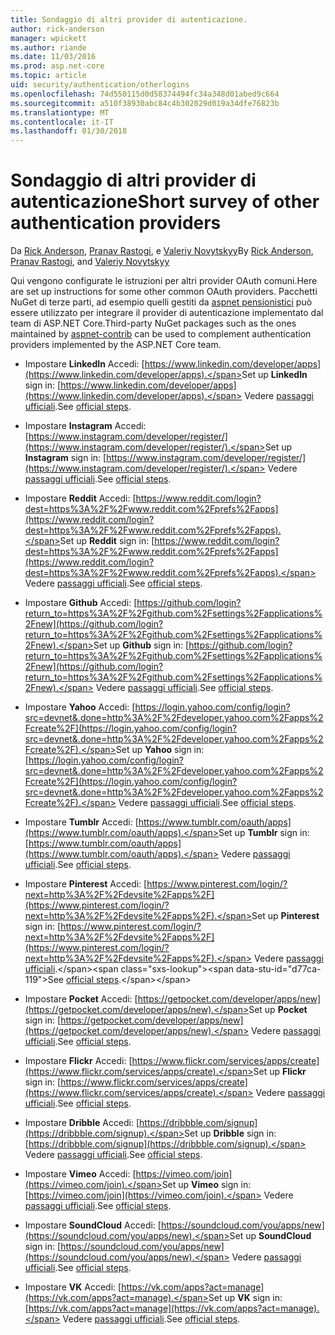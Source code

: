 ```yaml
---
title: Sondaggio di altri provider di autenticazione.
author: rick-anderson
manager: wpickett
ms.author: riande
ms.date: 11/03/2016
ms.prod: asp.net-core
ms.topic: article
uid: security/authentication/otherlogins
ms.openlocfilehash: 74d550115d0d58374494fc34a348d01abed9c664
ms.sourcegitcommit: a510f38930abc84c4b302029d019a34dfe76823b
ms.translationtype: MT
ms.contentlocale: it-IT
ms.lasthandoff: 01/30/2018
---
```

# <a name="short-survey-of-other-authentication-providers"></a><span data-ttu-id="d77ca-102">Sondaggio di altri provider di autenticazione</span><span class="sxs-lookup"><span data-stu-id="d77ca-102">Short survey of other authentication providers</span></span>

<a name="security-authentication-other-logins"></a>

<span data-ttu-id="d77ca-103">Da [Rick Anderson](https://twitter.com/RickAndMSFT), [Pranav Rastogi](https://github.com/rustd), e [Valeriy Novytskyy](https://github.com/01binary)</span><span class="sxs-lookup"><span data-stu-id="d77ca-103">By [Rick Anderson](https://twitter.com/RickAndMSFT), [Pranav Rastogi](https://github.com/rustd), and [Valeriy Novytskyy](https://github.com/01binary)</span></span>

<span data-ttu-id="d77ca-104">Qui vengono configurate le istruzioni per altri provider OAuth comuni.</span><span class="sxs-lookup"><span data-stu-id="d77ca-104">Here are set up instructions for some other common OAuth providers.</span></span> <span data-ttu-id="d77ca-105">Pacchetti NuGet di terze parti, ad esempio quelli gestiti da [aspnet pensionistici](https://www.nuget.org/packages?q=owners%3Aaspnet-contrib+title%3AOAuth) può essere utilizzato per integrare il provider di autenticazione implementato dal team di ASP.NET Core.</span><span class="sxs-lookup"><span data-stu-id="d77ca-105">Third-party NuGet packages such as the ones maintained by [aspnet-contrib](https://www.nuget.org/packages?q=owners%3Aaspnet-contrib+title%3AOAuth) can be used to complement authentication providers implemented by the ASP.NET Core team.</span></span>

* <span data-ttu-id="d77ca-106">Impostare **LinkedIn** Accedi: [https://www.linkedin.com/developer/apps](https://www.linkedin.com/developer/apps).</span><span class="sxs-lookup"><span data-stu-id="d77ca-106">Set up **LinkedIn** sign in: [https://www.linkedin.com/developer/apps](https://www.linkedin.com/developer/apps).</span></span> <span data-ttu-id="d77ca-107">Vedere [passaggi ufficiali](https://developer.linkedin.com/docs/oauth2).</span><span class="sxs-lookup"><span data-stu-id="d77ca-107">See [official steps](https://developer.linkedin.com/docs/oauth2).</span></span>

* <span data-ttu-id="d77ca-108">Impostare **Instagram** Accedi: [https://www.instagram.com/developer/register/](https://www.instagram.com/developer/register/).</span><span class="sxs-lookup"><span data-stu-id="d77ca-108">Set up **Instagram** sign in: [https://www.instagram.com/developer/register/](https://www.instagram.com/developer/register/).</span></span> <span data-ttu-id="d77ca-109">Vedere [passaggi ufficiali](https://www.instagram.com/developer/authentication/).</span><span class="sxs-lookup"><span data-stu-id="d77ca-109">See [official steps](https://www.instagram.com/developer/authentication/).</span></span>

* <span data-ttu-id="d77ca-110">Impostare **Reddit** Accedi: [https://www.reddit.com/login?dest=https%3A%2F%2Fwww.reddit.com%2Fprefs%2Fapps](https://www.reddit.com/login?dest=https%3A%2F%2Fwww.reddit.com%2Fprefs%2Fapps).</span><span class="sxs-lookup"><span data-stu-id="d77ca-110">Set up **Reddit** sign in: [https://www.reddit.com/login?dest=https%3A%2F%2Fwww.reddit.com%2Fprefs%2Fapps](https://www.reddit.com/login?dest=https%3A%2F%2Fwww.reddit.com%2Fprefs%2Fapps).</span></span> <span data-ttu-id="d77ca-111">Vedere [passaggi ufficiali](https://github.com/reddit/reddit/wiki/OAuth2-Quick-Start-Example).</span><span class="sxs-lookup"><span data-stu-id="d77ca-111">See [official steps](https://github.com/reddit/reddit/wiki/OAuth2-Quick-Start-Example).</span></span>

* <span data-ttu-id="d77ca-112">Impostare **Github** Accedi: [https://github.com/login?return_to=https%3A%2F%2Fgithub.com%2Fsettings%2Fapplications%2Fnew](https://github.com/login?return_to=https%3A%2F%2Fgithub.com%2Fsettings%2Fapplications%2Fnew).</span><span class="sxs-lookup"><span data-stu-id="d77ca-112">Set up **Github** sign in: [https://github.com/login?return_to=https%3A%2F%2Fgithub.com%2Fsettings%2Fapplications%2Fnew](https://github.com/login?return_to=https%3A%2F%2Fgithub.com%2Fsettings%2Fapplications%2Fnew).</span></span> <span data-ttu-id="d77ca-113">Vedere [passaggi ufficiali](https://developer.github.com/v3/oauth/).</span><span class="sxs-lookup"><span data-stu-id="d77ca-113">See [official steps](https://developer.github.com/v3/oauth/).</span></span>

* <span data-ttu-id="d77ca-114">Impostare **Yahoo** Accedi: [https://login.yahoo.com/config/login?src=devnet&.done=http%3A%2F%2Fdeveloper.yahoo.com%2Fapps%2Fcreate%2F](https://login.yahoo.com/config/login?src=devnet&.done=http%3A%2F%2Fdeveloper.yahoo.com%2Fapps%2Fcreate%2F).</span><span class="sxs-lookup"><span data-stu-id="d77ca-114">Set up **Yahoo** sign in: [https://login.yahoo.com/config/login?src=devnet&.done=http%3A%2F%2Fdeveloper.yahoo.com%2Fapps%2Fcreate%2F](https://login.yahoo.com/config/login?src=devnet&.done=http%3A%2F%2Fdeveloper.yahoo.com%2Fapps%2Fcreate%2F).</span></span> <span data-ttu-id="d77ca-115">Vedere [passaggi ufficiali](https://developer.yahoo.com/bbauth/user.html).</span><span class="sxs-lookup"><span data-stu-id="d77ca-115">See [official steps](https://developer.yahoo.com/bbauth/user.html).</span></span>

* <span data-ttu-id="d77ca-116">Impostare **Tumblr** Accedi: [https://www.tumblr.com/oauth/apps](https://www.tumblr.com/oauth/apps).</span><span class="sxs-lookup"><span data-stu-id="d77ca-116">Set up **Tumblr** sign in: [https://www.tumblr.com/oauth/apps](https://www.tumblr.com/oauth/apps).</span></span> <span data-ttu-id="d77ca-117">Vedere [passaggi ufficiali](https://www.tumblr.com/docs/api/v2#auth).</span><span class="sxs-lookup"><span data-stu-id="d77ca-117">See [official steps](https://www.tumblr.com/docs/api/v2#auth).</span></span>

* <span data-ttu-id="d77ca-118">Impostare **Pinterest** Accedi: [https://www.pinterest.com/login/?next=http%3A%2F%2Fdevsite%2Fapps%2F](https://www.pinterest.com/login/?next=http%3A%2F%2Fdevsite%2Fapps%2F).</span><span class="sxs-lookup"><span data-stu-id="d77ca-118">Set up **Pinterest** sign in: [https://www.pinterest.com/login/?next=http%3A%2F%2Fdevsite%2Fapps%2F](https://www.pinterest.com/login/?next=http%3A%2F%2Fdevsite%2Fapps%2F).</span></span> <span data-ttu-id="d77ca-119">Vedere [passaggi ufficiali](https://developers.pinterest.com/docs/api/overview/?).</span><span class="sxs-lookup"><span data-stu-id="d77ca-119">See [official steps](https://developers.pinterest.com/docs/api/overview/?).</span></span>

* <span data-ttu-id="d77ca-120">Impostare **Pocket** Accedi: [https://getpocket.com/developer/apps/new](https://getpocket.com/developer/apps/new).</span><span class="sxs-lookup"><span data-stu-id="d77ca-120">Set up **Pocket** sign in: [https://getpocket.com/developer/apps/new](https://getpocket.com/developer/apps/new).</span></span> <span data-ttu-id="d77ca-121">Vedere [passaggi ufficiali](https://getpocket.com/developer/docs/authentication).</span><span class="sxs-lookup"><span data-stu-id="d77ca-121">See [official steps](https://getpocket.com/developer/docs/authentication).</span></span>

* <span data-ttu-id="d77ca-122">Impostare **Flickr** Accedi: [https://www.flickr.com/services/apps/create](https://www.flickr.com/services/apps/create).</span><span class="sxs-lookup"><span data-stu-id="d77ca-122">Set up **Flickr** sign in: [https://www.flickr.com/services/apps/create](https://www.flickr.com/services/apps/create).</span></span> <span data-ttu-id="d77ca-123">Vedere [passaggi ufficiali](https://www.flickr.com/services/api/auth.oauth.html).</span><span class="sxs-lookup"><span data-stu-id="d77ca-123">See [official steps](https://www.flickr.com/services/api/auth.oauth.html).</span></span>

* <span data-ttu-id="d77ca-124">Impostare **Dribble** Accedi: [https://dribbble.com/signup](https://dribbble.com/signup).</span><span class="sxs-lookup"><span data-stu-id="d77ca-124">Set up **Dribble** sign in: [https://dribbble.com/signup](https://dribbble.com/signup).</span></span> <span data-ttu-id="d77ca-125">Vedere [passaggi ufficiali](http://developer.dribbble.com/v1/oauth/).</span><span class="sxs-lookup"><span data-stu-id="d77ca-125">See [official steps](http://developer.dribbble.com/v1/oauth/).</span></span>

* <span data-ttu-id="d77ca-126">Impostare **Vimeo** Accedi: [https://vimeo.com/join](https://vimeo.com/join).</span><span class="sxs-lookup"><span data-stu-id="d77ca-126">Set up **Vimeo** sign in: [https://vimeo.com/join](https://vimeo.com/join).</span></span> <span data-ttu-id="d77ca-127">Vedere [passaggi ufficiali](https://developer.vimeo.com/api/authentication).</span><span class="sxs-lookup"><span data-stu-id="d77ca-127">See [official steps](https://developer.vimeo.com/api/authentication).</span></span>

* <span data-ttu-id="d77ca-128">Impostare **SoundCloud** Accedi: [https://soundcloud.com/you/apps/new](https://soundcloud.com/you/apps/new).</span><span class="sxs-lookup"><span data-stu-id="d77ca-128">Set up **SoundCloud** sign in: [https://soundcloud.com/you/apps/new](https://soundcloud.com/you/apps/new).</span></span> <span data-ttu-id="d77ca-129">Vedere [passaggi ufficiali](https://developers.soundcloud.com/blog/we-love-oauth-2).</span><span class="sxs-lookup"><span data-stu-id="d77ca-129">See [official steps](https://developers.soundcloud.com/blog/we-love-oauth-2).</span></span>

* <span data-ttu-id="d77ca-130">Impostare **VK** Accedi: [https://vk.com/apps?act=manage](https://vk.com/apps?act=manage).</span><span class="sxs-lookup"><span data-stu-id="d77ca-130">Set up **VK** sign in: [https://vk.com/apps?act=manage](https://vk.com/apps?act=manage).</span></span> <span data-ttu-id="d77ca-131">Vedere [passaggi ufficiali](https://vk.com/pages?oid=-17680044&p=Authorizing_Sites).</span><span class="sxs-lookup"><span data-stu-id="d77ca-131">See [official steps](https://vk.com/pages?oid=-17680044&p=Authorizing_Sites).</span></span>
